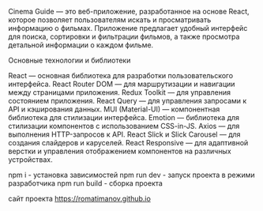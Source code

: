 Cinema Guide — это веб-приложение, разработанное на основе React, которое позволяет пользователям искать и просматривать информацию о фильмах. Приложение предлагает удобный интерфейс для поиска, сортировки и фильтрации фильмов, а также просмотра детальной информации о каждом фильме.

Основные технологии и библиотеки

React — основная библиотека для разработки пользовательского интерфейса.
React Router DOM — для маршрутизации и навигации между страницами приложения.
Redux Toolkit — для управления состоянием приложения.
React Query — для управления запросами к API и кэширования данных.
MUI (Material-UI) — компонентная библиотека для стилизации интерфейса.
Emotion — библиотека для стилизации компонентов с использованием CSS-in-JS.
Axios — для выполнения HTTP-запросов к API.
React Slick и Slick Carousel — для создания слайдеров и каруселей.
React Responsive — для адаптивной верстки и управления отображением компонентов на различных устройствах.

npm i - установка зависимостей 
npm run dev - запуск проекта в режими разработчика
npm run build - сборка проекта

сайт проекта https://romatimanov.github.io
